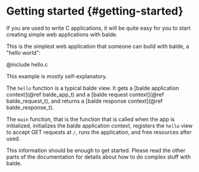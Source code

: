 Getting started {#getting-started}
===============

If you are used to write C applications, it will be quite easy for you to start creating simple web applications with balde.

This is the simplest web application that someone can build with balde, a "hello world":

@include hello.c

This example is mostly self-explanatory.

The ``hello`` function is a typical balde view. It gets a [balde application context](@ref balde_app_t) and a [balde request context](@ref balde_request_t), and returns a [balde response context](@ref balde_response_t).

The ``main`` function, that is the function that is called when the app is initialized, initializes the balde application context, registers the ``hello`` view to accept GET requests at ``/``, runs the application, and free resources after used.

This information should be enough to get started. Please read the other parts of the documentation for details about how to do complex stuff with balde.
